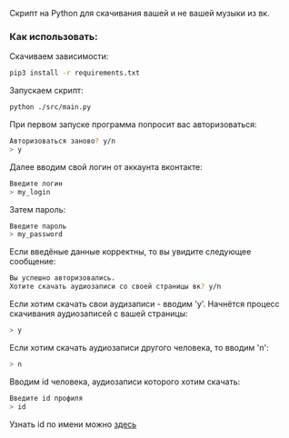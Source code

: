 Скрипт на Python для скачивания вашей и не вашей музыки из вк.

### Как использовать:

Скачиваем зависимости:
```bash
pip3 install -r requirements.txt
```
Запускаем скрипт:
```bash
python ./src/main.py
```
При первом запуске программа попросит вас авторизоваться:
```bash
Авторизоваться заново? y/n
> y
```
Далее вводим свой логин от аккаунта вконтакте:
```bash
Введите логин
> my_login 
```
Затем пароль:
```bash
Введите пароль
> my_password
```
Если введёные данные корректны, то вы увидите следующее сообщение:
```bash
Вы успешно авторизовались.
Хотите скачать аудиозаписи со своей страницы вк? y/n
```
Если хотим скачать свои аудизаписи - вводим 'y'. Начнётся процесс скачивания аудиозаписей с вашей страницы:
```bash
> y
```
Если хотим скачать аудиозаписи другого человека, то вводим 'n':
```bash
> n
```
Вводим id человека, аудиозаписи которого хотим скачать:
```bash
Введите id профиля
> id
```
Узнать id по имени можно [здесь](http://regvk.com/id/)
